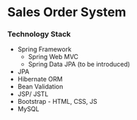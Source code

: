 # Sales Order System

### Technology Stack

* Spring Framework 
  * Spring Web MVC
  * Spring Data JPA (to be introduced)
* JPA
* Hibernate ORM
* Bean Validation
* JSP/ JSTL
* Bootstrap - HTML, CSS, JS
* MySQL
